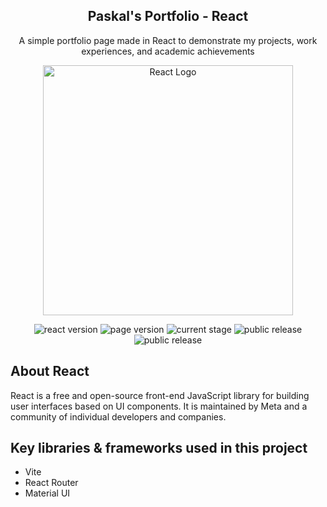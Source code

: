 <h2 align="center">Paskal's Portfolio - React</h2>
<p align="center">A simple portfolio page made in React to demonstrate my projects, work experiences, and academic achievements</p>

<p align="center"><a href="https://reactjs.org/" target="_blank"><img src="https://codegeekz.com/wp-content/uploads/reactjs.png" width="400" alt="React Logo"></a></p>

<p align="center">
<img src="https://img.shields.io/badge/React-V%3A%2018.2.43-green" alt="react version">
<img src="https://img.shields.io/badge/Project%20Version-v3.0.0-purple" alt="page version">
<img src="https://img.shields.io/badge/Current%20Stage-development-orange" alt="current stage">
<img src="https://img.shields.io/badge/Public%20release-Github%20Pages-blue" alt="public release">
<img src="https://img.shields.io/badge/Public%20version-v2.0.0-blue" alt="public release">
</p>

## About React

React is a free and open-source front-end JavaScript library for building user interfaces based on UI components. It is maintained by Meta and a community of individual developers and companies.

## Key libraries & frameworks used in this project
<ul>
    <li>Vite</li>
    <li>React Router</li>
    <li>Material UI</li>
</ul>
